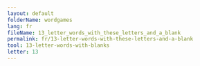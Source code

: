 ```yaml
---
layout: default
folderName: wordgames
lang: fr
fileName: 13_letter_words_with_these_letters_and_a_blank
permalink: fr/13-letter-words-with-these-letters-and-a-blank
tool: 13-letter-words-with-blanks
letter: 13
---
```

